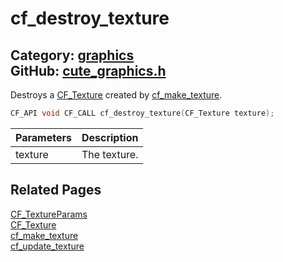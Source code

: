 [](../header.md ':include')

# cf_destroy_texture

Category: [graphics](/api_reference?id=graphics)  
GitHub: [cute_graphics.h](https://github.com/RandyGaul/cute_framework/blob/master/include/cute_graphics.h)  
---

Destroys a [CF_Texture](/graphics/cf_texture.md) created by [cf_make_texture](/graphics/cf_make_texture.md).

```cpp
CF_API void CF_CALL cf_destroy_texture(CF_Texture texture);
```

Parameters | Description
--- | ---
texture | The texture.

## Related Pages

[CF_TextureParams](/graphics/cf_textureparams.md)  
[CF_Texture](/graphics/cf_texture.md)  
[cf_make_texture](/graphics/cf_make_texture.md)  
[cf_update_texture](/graphics/cf_update_texture.md)  
